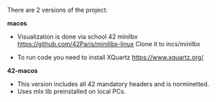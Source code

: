 There are 2 versions of the project:

**macos**

- Visualization is done via school 42 minilbx
https://github.com/42Paris/minilibx-linux
Clone it to incs/minilbx

- To run code you need to install XQuartz
https://www.xquartz.org/

**42-macos**

- This version includes all 42 mandatory headers and is norminetted.
- Uses mlx lib preinstalled on local PCs.
